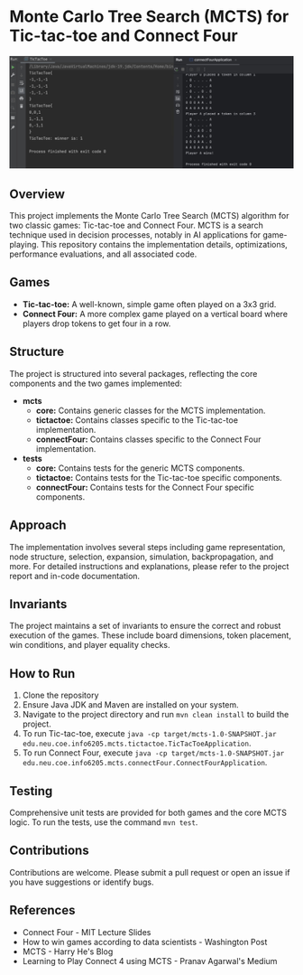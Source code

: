 # Monte Carlo Tree Search (MCTS) for Tic-tac-toe and Connect Four

![MCTS game Frontend](https://github.com/pkapse173/Monte-Carlo-Tree-Search-Game---TicTacToe-and-Connect4/blob/main/image.jpg)

## Overview
This project implements the Monte Carlo Tree Search (MCTS) algorithm for two classic games: Tic-tac-toe and Connect Four. MCTS is a search technique used in decision processes, notably in AI applications for game-playing. This repository contains the implementation details, optimizations, performance evaluations, and all associated code.

## Games
- **Tic-tac-toe:** A well-known, simple game often played on a 3x3 grid.
- **Connect Four:** A more complex game played on a vertical board where players drop tokens to get four in a row.

## Structure
The project is structured into several packages, reflecting the core components and the two games implemented:
- **mcts**
  - **core:** Contains generic classes for the MCTS implementation.
  - **tictactoe:** Contains classes specific to the Tic-tac-toe implementation.
  - **connectFour:** Contains classes specific to the Connect Four implementation.
- **tests**
  - **core:** Contains tests for the generic MCTS components.
  - **tictactoe:** Contains tests for the Tic-tac-toe specific components.
  - **connectFour:** Contains tests for the Connect Four specific components.

## Approach
The implementation involves several steps including game representation, node structure, selection, expansion, simulation, backpropagation, and more. For detailed instructions and explanations, please refer to the project report and in-code documentation.

## Invariants
The project maintains a set of invariants to ensure the correct and robust execution of the games. These include board dimensions, token placement, win conditions, and player equality checks.

## How to Run
1. Clone the repository
2. Ensure Java JDK and Maven are installed on your system.
3. Navigate to the project directory and run `mvn clean install` to build the project.
4. To run Tic-tac-toe, execute `java -cp target/mcts-1.0-SNAPSHOT.jar edu.neu.coe.info6205.mcts.tictactoe.TicTacToeApplication`.
5. To run Connect Four, execute `java -cp target/mcts-1.0-SNAPSHOT.jar edu.neu.coe.info6205.mcts.connectFour.ConnectFourApplication`.

## Testing
Comprehensive unit tests are provided for both games and the core MCTS logic. To run the tests, use the command `mvn test`.

## Contributions
Contributions are welcome. Please submit a pull request or open an issue if you have suggestions or identify bugs.

## References
- Connect Four - MIT Lecture Slides
- How to win games according to data scientists - Washington Post
- MCTS - Harry He's Blog
- Learning to Play Connect 4 using MCTS - Pranav Agarwal's Medium
